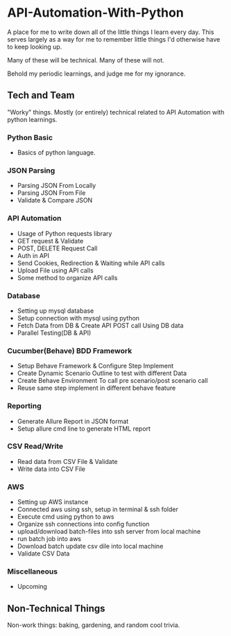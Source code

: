 # API-Automation-With-Python

A place for me to write down all of the little things I learn every day. This serves largely as a way for me to remember little things I'd otherwise have to keep looking up.

Many of these will be technical. Many of these will not.

Behold my periodic learnings, and judge me for my ignorance.

## Tech and Team

"Worky" things. Mostly (or entirely) technical related to API Automation with python learnings.

### Python Basic

* Basics of python language.

### JSON Parsing

* Parsing JSON From Locally
* Parsing JSON From File
* Validate & Compare JSON

### API Automation

* Usage of Python requests library
* GET request & Validate
* POST, DELETE Request Call
* Auth in API
* Send Cookies, Redirection & Waiting while API calls
* Upload File using API calls
* Some method to organize API calls

### Database

* Setting up mysql database
* Setup connection with mysql using python
* Fetch Data from DB & Create API POST call Using DB data
* Parallel Testing(DB & API)

### Cucumber(Behave) BDD Framework

* Setup Behave Framework & Configure Step Implement
* Create Dynamic Scenario Outline to test with different Data
* Create Behave Environment To call pre scenario/post scenario call
* Reuse same step implement in different behave feature

### Reporting

* Generate Allure Report in JSON format
* Setup allure cmd line to generate HTML report

### CSV Read/Write

* Read data from CSV File & Validate
* Write data into CSV File

### AWS

* Setting up AWS instance 
* Connected aws using ssh, setup in terminal & ssh folder
* Execute cmd using python to aws 
* Organize ssh connections into config function
* upload/download batch-files into ssh server from local machine
* run batch job into aws
* Download batch update csv dile into local machine
* Validate CSV Data

### Miscellaneous

* Upcoming

## Non-Technical Things

Non-work things: baking, gardening, and random cool trivia.